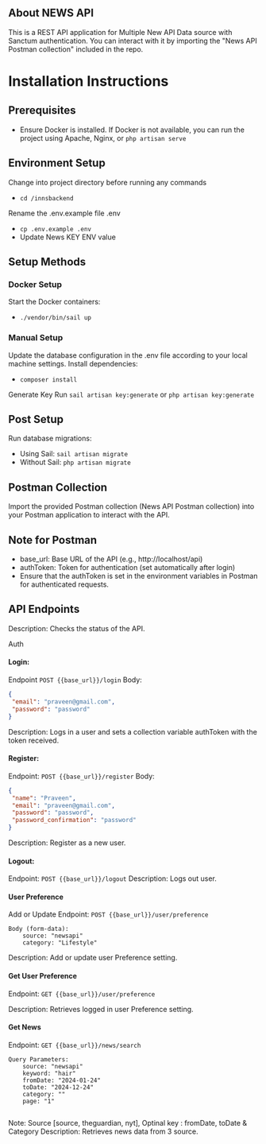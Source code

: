 ## About NEWS API

This is a REST API application for Multiple New API Data source with Sanctum authentication. 
You can interact with it by importing the "News API Postman collection" included in the repo.

# Installation Instructions

## Prerequisites
- Ensure Docker is installed. If Docker is not available, you can run the project using Apache, Nginx, or `php artisan serve` 

## Environment Setup
Change into project directory before running any commands
- `cd /innsbackend`
  
Rename the .env.example file .env
- `cp .env.example .env`
- Update News KEY ENV value

## Setup Methods

### Docker Setup
Start the Docker containers:
- `./vendor/bin/sail up`
  
### Manual Setup
Update the database configuration in the .env file according to your local machine settings.
Install dependencies:
- `composer install`

Generate Key
Run `sail artisan key:generate` or `php artisan key:generate`

## Post Setup

Run database migrations:
- Using Sail: `sail artisan migrate`
- Without Sail: `php artisan migrate`
  

## Postman Collection
Import the provided Postman collection (News API Postman collection) into your Postman application to interact with the API.

## Note for Postman
- base_url: Base URL of the API (e.g., http://localhost/api)
- authToken: Token for authentication (set automatically after login)
- Ensure that the authToken is set in the environment variables in Postman for authenticated requests.
  
## API Endpoints


Description: Checks the status of the API.

Auth 
#### Login: ####
Endpoint `POST {{base_url}}/login`
Body:
```json
{
 "email": "praveen@gmail.com",
 "password": "password"
}
```
Description: Logs in a user and sets a collection variable authToken with the token received.

#### Register: ####
Endpoint: `POST {{base_url}}/register`
Body:
```json
{
 "name": "Praveen",
 "email": "praveen@gmail.com",
 "password": "password",
 "password_confirmation": "password"
}
```
Description: Register as a new user.

#### Logout: ####
Endpoint: `POST {{base_url}}/logout`
Description: Logs out user.

#### User Preference ####
Add or Update
Endpoint: `POST {{base_url}}/user/preference`
```
Body (form-data):
    source: "newsapi"
    category: "Lifestyle"
```
Description: Add or update user Preference setting.

#### Get User Preference ####

Endpoint: `GET {{base_url}}/user/preference`

Description: Retrieves logged in user Preference setting.

#### Get News ####

Endpoint: `GET {{base_url}}/news/search`
```
Query Parameters:
    source: "newsapi"
    keyword: "hair"
    fromDate: "2024-01-24"
    toDate: "2024-12-24"
    category: ""
    page: "1"
	
 ```

Note: Source [source, theguardian, nyt], Optinal key : fromDate, toDate & Category
Description: Retrieves news data from 3 source.